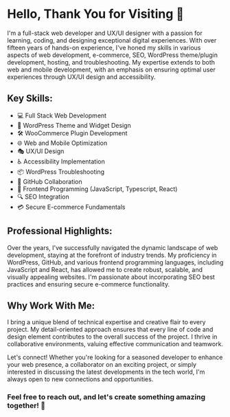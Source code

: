 # Hello, Thank You for Visiting 👋

I'm a full-stack web developer and UX/UI designer with a passion for learning, coding, and designing exceptional digital experiences. With over fifteen years of hands-on experience, I've honed my skills in various aspects of web development, e-commerce, SEO, WordPress theme/plugin development, hosting, and troubleshooting. My expertise extends to both web and mobile development, with an emphasis on ensuring optimal user experiences through UX/UI design and accessibility.

## Key Skills:
 
- 💻 Full Stack Web Development
- 🎨 WordPress Theme and Widget Design
- 🛠 WooCommerce Plugin Development
- 🌐 Web and Mobile Optimization
- 🎭 UX/UI Design
- ♿ Accessibility Implementation
- 📦 WordPress Troubleshooting
- 🧩 GitHub Collaboration
- 🔧 Frontend Programming (JavaScript, Typescript, React)
- 🔍 SEO Integration
- 💳 Secure E-commerce Fundamentals

## Professional Highlights:

Over the years, I've successfully navigated the dynamic landscape of web development, staying at the forefront of industry trends. My proficiency in WordPress, GitHub, and various frontend programming languages, including JavaScript and React, has allowed me to create robust, scalable, and visually appealing websites. I'm passionate about incorporating SEO best practices and ensuring secure e-commerce functionality.

## Why Work With Me:

I bring a unique blend of technical expertise and creative flair to every project. My detail-oriented approach ensures that every line of code and design element contributes to the overall success of the project. I thrive in collaborative environments, valuing effective communication and teamwork.

Let's connect! Whether you're looking for a seasoned developer to enhance your web presence, a collaborator on an exciting project, or simply interested in discussing the latest developments in the tech world, I'm always open to new connections and opportunities.

### Feel free to reach out, and let's create something amazing together! 🚀
